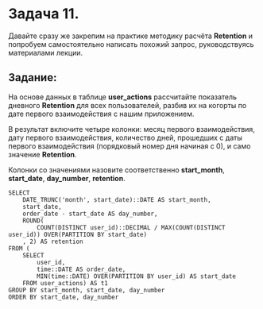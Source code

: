 # Задача 11.
Давайте сразу же закрепим на практике методику расчёта **Retention** и попробуем самостоятельно написать похожий запрос, руководствуясь материалами лекции.

## Задание:

На основе данных в таблице **user_actions** рассчитайте показатель дневного **Retention** для всех пользователей, разбив их на когорты по дате первого взаимодействия с нашим приложением.

В результат включите четыре колонки: месяц первого взаимодействия, дату первого взаимодействия, количество дней, прошедших с даты первого взаимодействия (порядковый номер дня начиная с 0), и само значение **Retention**.

Колонки со значениями назовите соответственно **start_month**, **start_date**, **day_number**, **retention**.

```
SELECT
    DATE_TRUNC('month', start_date)::DATE AS start_month,
    start_date,
    order_date - start_date AS day_number,
    ROUND(
        COUNT(DISTINCT user_id)::DECIMAL / MAX(COUNT(DISTINCT user_id)) OVER(PARTITION BY start_date)
    , 2) AS retention
FROM (
    SELECT 
        user_id,
        time::DATE AS order_date,
        MIN(time::DATE) OVER(PARTITION BY user_id) AS start_date
    FROM user_actions) AS t1
GROUP BY start_month, start_date, day_number
ORDER BY start_date, day_number
```
